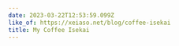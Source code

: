 ```yaml
---
date: 2023-03-22T12:53:59.099Z
like_of: https://xeiaso.net/blog/coffee-isekai
title: My Coffee Isekai
---
```

